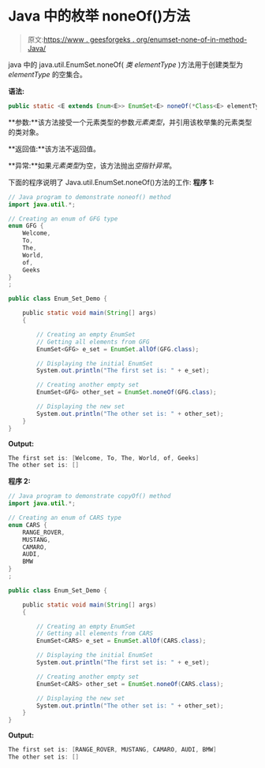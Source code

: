 # Java 中的枚举 noneOf()方法

> 原文:[https://www . geesforgeks . org/enumset-none-of-in-method-Java/](https://www.geeksforgeeks.org/enumset-noneof-method-in-java/)

java 中的 java.util.EnumSet.noneOf( *类 <e>elementType</e>* )方法用于创建类型为 *elementType* 的空集合。

**语法:**

```java
public static <E extends Enum<E>> EnumSet<E> noneOf(*Class<E> elementType*)
```

**参数:**该方法接受一个元素类型的参数*元素类型*，并引用该枚举集的元素类型的类对象。

**返回值:**该方法不返回值。

**异常:**如果*元素类型*为空，该方法抛出*空指针异常*。

下面的程序说明了 Java.util.EnumSet.noneOf()方法的工作:
**程序 1:**

```java
// Java program to demonstrate noneof() method
import java.util.*;

// Creating an enum of GFG type
enum GFG {
    Welcome,
    To,
    The,
    World,
    of,
    Geeks
}
;

public class Enum_Set_Demo {

    public static void main(String[] args)
    {

        // Creating an empty EnumSet
        // Getting all elements from GFG
        EnumSet<GFG> e_set = EnumSet.allOf(GFG.class);

        // Displaying the initial EnumSet
        System.out.println("The first set is: " + e_set);

        // Creating another empty set
        EnumSet<GFG> other_set = EnumSet.noneOf(GFG.class);

        // Displaying the new set
        System.out.println("The other set is: " + other_set);
    }
}
```

**Output:**

```java
The first set is: [Welcome, To, The, World, of, Geeks]
The other set is: []

```

**程序 2:**

```java
// Java program to demonstrate copyOf() method
import java.util.*;

// Creating an enum of CARS type
enum CARS {
    RANGE_ROVER,
    MUSTANG,
    CAMARO,
    AUDI,
    BMW
}
;

public class Enum_Set_Demo {

    public static void main(String[] args)
    {

        // Creating an empty EnumSet
        // Getting all elements from CARS
        EnumSet<CARS> e_set = EnumSet.allOf(CARS.class);

        // Displaying the initial EnumSet
        System.out.println("The first set is: " + e_set);

        // Creating another empty set
        EnumSet<CARS> other_set = EnumSet.noneOf(CARS.class);

        // Displaying the new set
        System.out.println("The other set is: " + other_set);
    }
}
```

**Output:**

```java
The first set is: [RANGE_ROVER, MUSTANG, CAMARO, AUDI, BMW]
The other set is: []

```